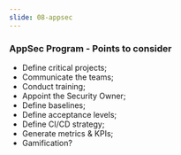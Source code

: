 ```yaml
---
slide: 08-appsec
---
```


### AppSec Program - Points to consider

- Define critical projects;
- Communicate the teams;
- Conduct training;
- Appoint the Security Owner;
- Define baselines;
- Define acceptance levels;
- Define CI/CD strategy;
- Generate metrics & KPIs;
- Gamification?
